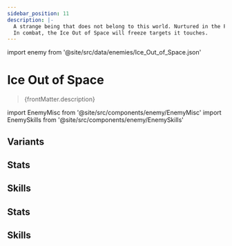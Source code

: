 ```yaml
---
sidebar_position: 11
description: |-
  A strange being that does not belong to this world. Nurtured in the Fragmentum created by the Stellaron, its parasitize upon this world's root structures to obtain energy. Its armor reflects the gloomy and profound starry sky.
  In combat, the Ice Out of Space will freeze targets it touches.
---
```


import enemy from '@site/src/data/enemies/Ice_Out_of_Space.json'

# Ice Out of Space
<blockquote>{frontMatter.description}</blockquote>

import EnemyMisc from '@site/src/components/enemy/EnemyMisc'
import EnemySkills from '@site/src/components/enemy/EnemySkills'

## Variants

<Tabs>
<TabItem value='0' label='Ice Out of Space'>

<h2>Stats</h2>

<EnemyMisc enemy={enemy} variant={0} />

<h2>Skills</h2>

<EnemySkills enemy={enemy} variant={0} />
</TabItem>
<TabItem value='1' label='Ice Out of Space (Bug)'>

<h2>Stats</h2>

<EnemyMisc enemy={enemy} variant={1} />

<h2>Skills</h2>

<EnemySkills enemy={enemy} variant={1} />
</TabItem>
</Tabs>
